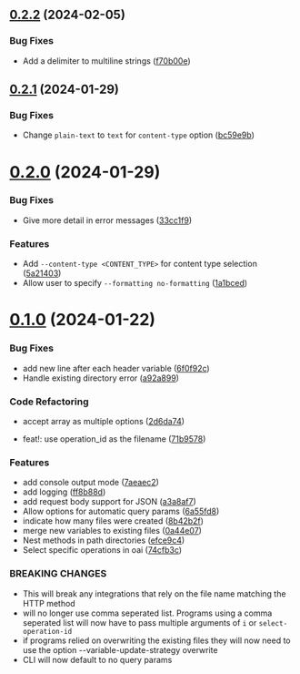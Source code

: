 ## [0.2.2](https://github.com/ethancarlsson/openapi-to-hurl/compare/v0.2.1...v0.2.2) (2024-02-05)


### Bug Fixes

* Add a delimiter to multiline strings ([f70b00e](https://github.com/ethancarlsson/openapi-to-hurl/commit/f70b00e118ff46ef2bf2d65d3111bca4b04fdc41))



## [0.2.1](https://github.com/ethancarlsson/openapi-to-hurl/compare/v0.2.0...v0.2.1) (2024-01-29)


### Bug Fixes

* Change `plain-text` to `text` for `content-type` option ([bc59e9b](https://github.com/ethancarlsson/openapi-to-hurl/commit/bc59e9b40804c0215ab7b1cea0cd9976eb427763))



# [0.2.0](https://github.com/ethancarlsson/openapi-to-hurl/compare/v0.1.0...v0.2.0) (2024-01-29)


### Bug Fixes

* Give more detail in error messages ([33cc1f9](https://github.com/ethancarlsson/openapi-to-hurl/commit/33cc1f98c59d83a3a64fcd2d6bb1880b4a838100))


### Features

* Add `--content-type <CONTENT_TYPE>` for content type selection ([5a21403](https://github.com/ethancarlsson/openapi-to-hurl/commit/5a214033c563e2cb5fa0d8690fe12c4a37396dc1))
* Allow user to specify `--formatting no-formatting` ([1a1bced](https://github.com/ethancarlsson/openapi-to-hurl/commit/1a1bcedcb54801f5853953c4f535eb9147f5e224))



# [0.1.0](https://github.com/ethancarlsson/openapi-to-hurl/compare/efce9c41afe8ab4fda27d67183685ab4924d0264...v0.1.0) (2024-01-22)


### Bug Fixes

* add new line after each header variable ([6f0f92c](https://github.com/ethancarlsson/openapi-to-hurl/commit/6f0f92c0ccf8a1a4a0a7dff62c1ce4af61538c42))
* Handle existing directory error ([a92a899](https://github.com/ethancarlsson/openapi-to-hurl/commit/a92a8997e69c79195cd46d193cf17643ba75d87f))


### Code Refactoring

* accept array as multiple options ([2d6da74](https://github.com/ethancarlsson/openapi-to-hurl/commit/2d6da74d1ea5ab0b9519fdca54d2941a4180529a))


* feat!: use operation_id as the filename ([71b9578](https://github.com/ethancarlsson/openapi-to-hurl/commit/71b9578548156dcb5ce82599d9d3139f3dc8f61b))


### Features

* add console output mode ([7aeaec2](https://github.com/ethancarlsson/openapi-to-hurl/commit/7aeaec2fe52649db1d6e56dd2918d0e7529ec17e))
* add logging ([ff8b88d](https://github.com/ethancarlsson/openapi-to-hurl/commit/ff8b88d307cd6bb2a9284176c93e2534a404071a))
* add request body support for JSON ([a3a8af7](https://github.com/ethancarlsson/openapi-to-hurl/commit/a3a8af77ae75fe8e50a69410f41f129ec5b19e80))
* Allow options for automatic query params ([6a55fd8](https://github.com/ethancarlsson/openapi-to-hurl/commit/6a55fd8a948742617aca3c5339e4b2fa23b16cd4))
* indicate how many files were created ([8b42b2f](https://github.com/ethancarlsson/openapi-to-hurl/commit/8b42b2ff7e4d097ff0079fb2c16e18a261d5fd53))
* merge new variables to existing files ([0a44e07](https://github.com/ethancarlsson/openapi-to-hurl/commit/0a44e07723e9057b60a68a3241fa67f2c4117b05))
* Nest methods in path directories ([efce9c4](https://github.com/ethancarlsson/openapi-to-hurl/commit/efce9c41afe8ab4fda27d67183685ab4924d0264))
* Select specific operations in oai ([74cfb3c](https://github.com/ethancarlsson/openapi-to-hurl/commit/74cfb3c19cf3cae5fee136c527708bb65beee189))


### BREAKING CHANGES

* This will break any integrations that rely on the file
name matching the HTTP method
* will no longer use comma seperated list. Programs using a
comma seperated list will now have to pass multiple arguments of `i` or
`select-operation-id`
* if programs relied on overwriting the existing files they
will now need to use the option --variable-update-strategy overwrite
* CLI will now default to no query params



